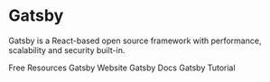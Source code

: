# Gatsby

Gatsby is a React-based open source framework with performance, scalability and security built-in.

<ResourceGroupTitle>Free Resources</ResourceGroupTitle>
<BadgeLink colorScheme='blue' badgeText='Official Website' href='https://www.gatsbyjs.com/'>Gatsby Website</BadgeLink>
<BadgeLink colorScheme='blue' badgeText='Official Docs' href='https://www.gatsbyjs.com/docs'>Gatsby Docs</BadgeLink>
<BadgeLink badgeText='Watch' href='https://youtube.com/playlist?list=PL4cUxeGkcC9hw1g77I35ZivVLe8k2nvjB'>Gatsby Tutorial</BadgeLink>
